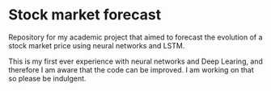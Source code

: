 # Stock market forecast 
Repository for my academic project that aimed to forecast the evolution of a stock market price using neural networks and LSTM.

This is my first ever experience with neural networks and Deep Learing, and therefore I am aware that the code can be improved. I am working on that so please be indulgent.
